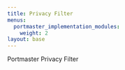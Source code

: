 ```yaml
---
title: Privacy Filter
menus:
  portmaster_implementation_modules:
    weight: 2
layout: base
---
```


Portmaster Privacy Filter
